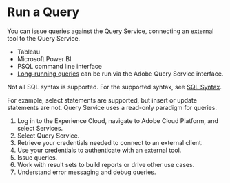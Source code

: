 # Run a Query

You can issue queries against the Query Service, connecting an external tool to the Query Service.

*   Tableau
*   Microsoft Power BI
*   PSQL command line interface
*   [Long-running queries](qs-queries-running.md#interactive-queries-that-failed-because-of-time-out) can be run via the Adobe Query Service interface.

Not all SQL syntax is supported. For the supported syntax, see [SQL Syntax](qs-sql-syntax.md).

For example, select statements are supported, but insert or update statements are not. Query Service uses a read-only paradigm for queries.

1.  Log in to the Experience Cloud, navigate to Adobe Cloud Platform, and select Services.
2.  Select Query Service.
3.  Retrieve your credentials needed to connect to an external client.
4.  Use your credentials to authenticate with an external tool.
5.  Issue queries.
6.  Work with result sets to build reports or drive other use cases.
7.  Understand error messaging and debug queries.
